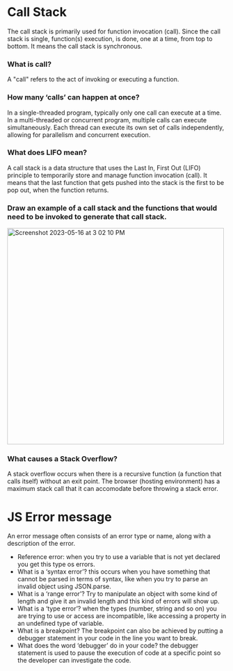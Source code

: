 # Call Stack
The call stack is primarily used for function invocation (call). Since the call stack is single, function(s) execution, is done, one at a time, from top to bottom. It means the call stack is synchronous.

### What is call?
A "call" refers to the act of invoking or executing a function.

### How many ‘calls’ can happen at once?
In a single-threaded program, typically only one call can execute at a time. In a multi-threaded or concurrent program, multiple calls can execute simultaneously. Each thread can execute its own set of calls independently, allowing for parallelism and concurrent execution. 

### What does LIFO mean?
A call stack is a data structure that uses the Last In, First Out (LIFO) principle to temporarily store and manage function invocation (call). It means that the last function that gets pushed into the stack is the first to be pop out, when the function returns.

### Draw an example of a call stack and the functions that would need to be invoked to generate that call stack.
<img width="498" alt="Screenshot 2023-05-16 at 3 02 10 PM" src="https://github.com/ZG79/301_reading_notes/assets/101478282/b2e1c156-50b5-4ce4-b7f2-8ada96831722">

### What causes a Stack Overflow?

A stack overflow occurs when there is a recursive function (a function that calls itself) without an exit point. The browser (hosting environment) has a maximum stack call that it can accomodate before throwing a stack error.

# JS Error message
An error message often consists of an error type or name, along with a description of the error. 

- Reference error: when you try to use a variable that is not yet declared you get this type os errors.
- What is a ‘syntax error’? this occurs when you have something that cannot be parsed in terms of syntax, like when you try to parse an invalid object using JSON.parse.
- What is a ‘range error’? Try to manipulate an object with some kind of length and give it an invalid length and this kind of errors will show up.
- What is a ‘type error’? when the types (number, string and so on) you are trying to use or access are incompatible, like accessing a property in an undefined type of variable.
- What is a breakpoint? The breakpoint can also be achieved by putting a debugger statement in your code in the line you want to break.
- What does the word ‘debugger’ do in your code?  the debugger statement is used to pause the execution of code at a specific point so the developer can investigate the code. 

